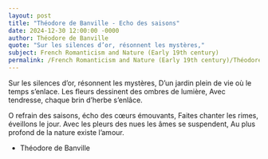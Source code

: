 ```yaml
---
layout: post
title: "Théodore de Banville - Echo des saisons"
date: 2024-12-30 12:00:00 -0000
author: Théodore de Banville
quote: "Sur les silences d’or, résonnent les mystères,"
subject: French Romanticism and Nature (Early 19th century)
permalink: /French Romanticism and Nature (Early 19th century)/Théodore de Banville/Théodore de Banville - Echo des saisons
---
```


Sur les silences d’or, résonnent les mystères,
D’un jardin plein de vie où le temps s’enlace.
Les fleurs dessinent des ombres de lumière,
Avec tendresse, chaque brin d’herbe s’enlâce.

O refrain des saisons, écho des cœurs émouvants,
Faites chanter les rimes, éveillons le jour.
Avec les pleurs des nues les âmes se suspendent,
Au plus profond de la nature existe l’amour.

- Théodore de Banville
